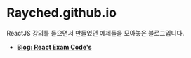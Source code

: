 # Rayched.github.io
ReactJS 강의를 들으면서 만들었던 예제들을 모아놓은 블로그입니다.

- **[Blog: React Exam Code's](https://rayched.github.io/index.html)**
